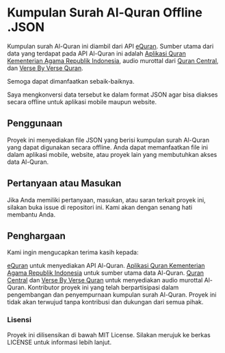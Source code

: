 # Kumpulan Surah Al-Quran Offline .JSON
Kumpulan surah Al-Quran ini diambil dari API [eQuran](https://equran.id/apidev). Sumber utama dari data yang terdapat pada API Al-Quran ini adalah [Aplikasi Quran Kementerian Agama Republik Indonesia](https://quran.kemenag.go.id/), audio murottal dari [Quran Central](https://qurancentral.com/), dan [Verse By Verse Quran](https://everyayah.com/).

Semoga dapat dimanfaatkan sebaik-baiknya.

Saya mengkonversi data tersebut ke dalam format JSON agar bisa diakses secara offline untuk aplikasi mobile maupun website.

## Penggunaan
Proyek ini menyediakan file JSON yang berisi kumpulan surah Al-Quran yang dapat digunakan secara offline. Anda dapat memanfaatkan file ini dalam aplikasi mobile, website, atau proyek lain yang membutuhkan akses data Al-Quran.


## Pertanyaan atau Masukan
Jika Anda memiliki pertanyaan, masukan, atau saran terkait proyek ini, silakan buka issue di repositori ini. Kami akan dengan senang hati membantu Anda.

## Penghargaan
Kami ingin mengucapkan terima kasih kepada:

[eQuran](https://equran.id/apidev) untuk menyediakan API Al-Quran.
[Aplikasi Quran Kementerian Agama Republik Indonesia](https://quran.kemenag.go.id/) untuk sumber utama data Al-Quran.
[Quran Central](https://qurancentral.com/) dan [Verse By Verse Quran](https://everyayah.com/) untuk menyediakan audio murottal Al-Quran.
Kontributor proyek ini yang telah berpartisipasi dalam pengembangan dan penyempurnaan kumpulan surah Al-Quran.
Proyek ini tidak akan terwujud tanpa kontribusi dan dukungan dari semua pihak.

### Lisensi
Proyek ini dilisensikan di bawah MIT License. Silakan merujuk ke berkas LICENSE untuk informasi lebih lanjut.
